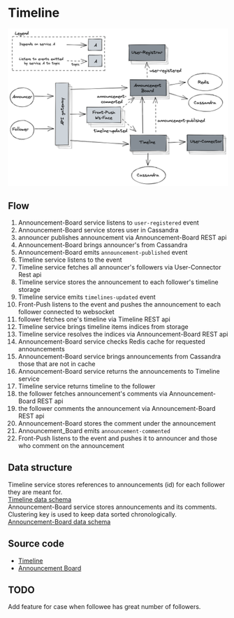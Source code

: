 # Timeline

![Timeline](Timeline.png)

## Flow
1. Announcement-Board service listens to `user-registered` event
2. Announcement-Board service stores user in Cassandra
3. announcer publishes announcement via Announcement-Board REST api
4. Announcement-Board brings announcer's from Cassandra 
5. Announcement-Board emits `announcement-published` event
6. Timeline service listens to the event 
7. Timeline service fetches all announcer's followers via User-Connector Rest api 
8. Timeline service stores the announcement to each follower's timeline storage
9. Timeline service emits `timelines-updated` event
10. Front-Push listens to the event and pushes the announcement to each follower connected to websocket
11. follower fetches one's timeline via Timeline REST api
12. Timeline service brings timeline items indices from storage
13. Timeline service resolves the indices via Announcement-Board REST api
14. Announcement-Board service checks Redis cache for requested announcements
15. Announcement-Board service brings announcements from Cassandra those that are not in cache
16. Announcement-Board service returns the announcements to Timeline service 
17. Timeline service returns timeline to the follower
18. the follower fetches announcement's comments via Announcement-Board REST api
19. the follower comments the announcement via Announcement-Board REST api
20. Announcement-Board stores the comment under the announcement
21. Announcement_Board emits `announcement-commented` 
22. Front-Push listens to the event and pushes it to announcer and those who comment on the announcement

## Data structure
Timeline service stores references to announcements (id) for each follower they are meant for.  
[Timeline data schema](../../cassandra/timeline.cql)  
Announcement-Board service stores announcements and its comments. Clustering key is used to keep data 
sorted chronologically.  
[Announcement-Board data schema](../../cassandra/announcement-board.cql)  

## Source code
- [Timeline](https://github.com/mwojtaczka/timeline)
- [Announcement Board](https://github.com/mwojtaczka/ann-brd)

## TODO
Add feature for case when followee has great number of followers.